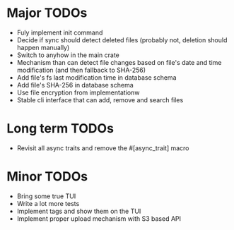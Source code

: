 # Major TODOs
- Fuly implement init command
- Decide if sync should detect deleted files (probably not, deletion should happen manually)
- Switch to anyhow in the main crate
- Mechanism than can detect file changes based on file's date and time modification (and then fallback to SHA-256)
- Add file's fs last modification time in database schema
- Add file's SHA-256 in database schema
- Use file encryption from implementationw
- Stable cli interface that can add, remove and search files

# Long term TODOs
- Revisit all async traits and remove the #[async_trait] macro

# Minor TODOs
- Bring some true TUI
- Write a lot more tests
- Implement tags and show them on the TUI
- Implement proper upload mechanism with S3 based API
